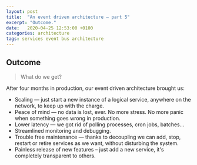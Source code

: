 ```yaml
---
layout: post
title:  "An event driven architecture — part 5"
excerpt: "Outcome."
date:   2020-04-25 12:53:00 +0100
categories: architecture
tags: services event bus architecture
---
```


## Outcome

> What do we get?

After four months in production, our event driven architecture brought us:

* Scaling — just start a new instance of a logical service, anywhere on the network, to keep up with the charge.
* Peace of mind — no data is lost, ever. No more stress. No more panic when something goes wrong in production.
* Lower latency — we got rid of polling processes, cron jobs, batches…
* Streamlined monitoring and debugging.
* Trouble free maintenance — thanks to decoupling we can add, stop, restart or retire services as we want, without disturbing the system.
* Painless release of new features – just add a new service, it's completely transparent to others.
